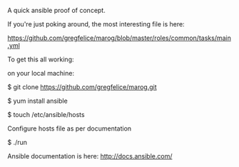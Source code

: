 A quick ansible proof of concept.

If you're just poking around, the most interesting file is here:

https://github.com/gregfelice/marog/blob/master/roles/common/tasks/main.yml

To get this all working:

on your local machine:

$ git clone https://github.com/gregfelice/marog.git

$ yum install ansible

$ touch /etc/ansible/hosts

Configure hosts file as per documentation

$ ./run

Ansible documentation is here: http://docs.ansible.com/


